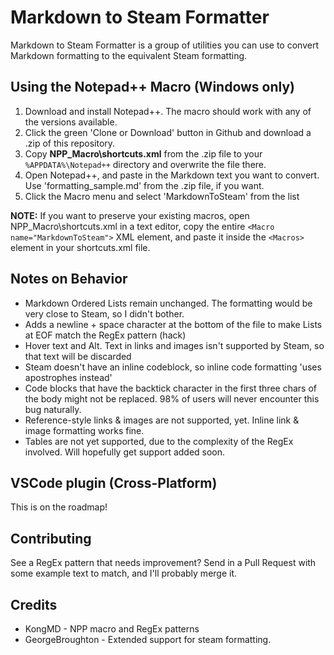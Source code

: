 # Markdown to Steam Formatter
Markdown to Steam Formatter is a group of utilities you can use to convert Markdown formatting to the equivalent Steam formatting.

## Using the Notepad++ Macro (Windows only)
1. Download and install Notepad++. The macro should work with any of the versions available.
2. Click the green 'Clone or Download' button in Github and download a .zip of this repository.
3. Copy **NPP_Macro\shortcuts.xml** from the .zip file to your `%APPDATA%\Notepad++` directory and overwrite the file there. 
4. Open Notepad++, and paste in the Markdown text you want to convert. Use 'formatting_sample.md' from the .zip file, if you want.
5. Click the Macro menu and select 'MarkdownToSteam' from the list

**NOTE:** If you want to preserve your existing macros, open NPP_Macro\shortcuts.xml in a text editor, copy the entire `<Macro name="MarkdownToSteam">` XML element, and paste it inside the `<Macros>` element in your shortcuts.xml file.

## Notes on Behavior
* Markdown Ordered Lists remain unchanged. The formatting would be very close to Steam, so I didn't bother.
* Adds a newline + space character at the bottom of the file to make Lists at EOF match the RegEx pattern (hack)
* Hover text and Alt. Text in links and images isn't supported by Steam, so that text will be discarded
* Steam doesn't have an inline codeblock, so inline code formatting 'uses apostrophes instead'
* Code blocks that have the backtick character in the first three chars of the body might not be replaced. 98% of users will never encounter this bug naturally.
* Reference-style links & images are not supported, yet. Inline link & image formatting works fine.
* Tables are not yet supported, due to the complexity of the RegEx involved. Will hopefully get support added soon.

## VSCode plugin (Cross-Platform)
This is on the roadmap!

## Contributing
See a RegEx pattern that needs improvement? Send in a Pull Request with some example text to match, and I'll probably merge it.

## Credits ## 
* KongMD - NPP macro and RegEx patterns
* GeorgeBroughton - Extended support for steam formatting.
